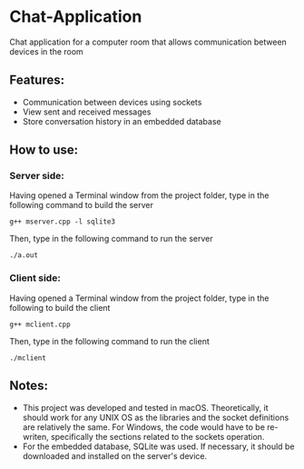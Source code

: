 # Chat-Application
Chat application for a computer room that allows communication between devices in the room

## Features:
 - Communication between devices using sockets
 - View sent and received messages
 - Store conversation history in an embedded database

## How to use:

### Server side: 
Having opened a Terminal window from the project folder, type in the following command to build the server
```
g++ mserver.cpp -l sqlite3
```
Then, type in the following command to run the server
```
./a.out
```
### Client side:
Having opened a Terminal window from the project folder, type in the following to build the client
```
g++ mclient.cpp
```
Then, type in the following command to run the client
```
./mclient
```

## Notes:
- This project was developed and tested in macOS. Theoretically, it should work for any UNIX OS as the libraries and the socket definitions are relatively the same. For Windows, the code would have to be re-writen, specifically the sections related to the sockets operation.
- For the embedded database, SQLite was used. If necessary, it should be downloaded and installed on the server's device.
